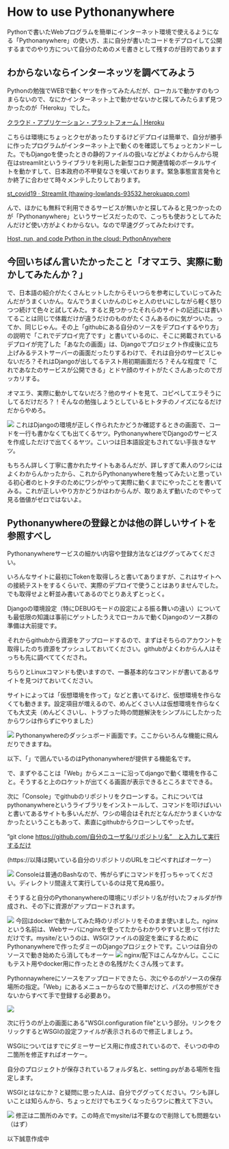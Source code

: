 # How to use Pythonanywhere

Pythonで書いたWebプログラムを簡単にインターネット環境で使えるようになる「Pythonanywhere」の使い方、主に自分が書いたコードをデプロイして公開するまでのやり方について自分のためのメモ書きとして残すのが目的であります

## わからないならインターネッツを調べてみよう

Pythonの勉強でWEBで動くヤツを作ってみたんだが、ローカルで動かすのもつまらないので、なにかインターネット上で動かせないかと探してみたらまず見つかったのが「Heroku」でした。

<a href="https://jp.heroku.com/home">クラウド・アプリケーション・プラットフォーム | Heroku</a>


こちらは環境にちょっとクセがあったりするけどデプロイは簡単で、自分が勝手に作ったプログラムがインターネット上で動くのを確認してちょっとカンドーした。でもDjangoを使ったときの静的ファイルの扱いなどがよくわからんから現在はstreamlitというライブラリを利用した新型コロナ関連情報のポータルサイトを動かすして、日本政府の不甲斐なさを嘆いております。緊急事態宣言発令とか終了に合わせて時々メンテしたりしております。

<a href="https://thawing-lowlands-93532.herokuapp.com/">st_covid19 · Streamlit (thawing-lowlands-93532.herokuapp.com)</a>


 んで、ほかにも無料で利用できるサービスが無いかと探してみると見つかったのが「Pythonanywhere」というサービスだったので、こっちも使おうとしてみたんだけど使い方がよくわからない。なので早速ググってみたわけです。

<a href="https://www.pythonanywhere.com/">Host, run, and code Python in the cloud: PythonAnywhere</a>

## 今回いちばん言いたかったこと「オマエラ、実際に動かしてみたんか？」

で、日本語の紹介がたくさんヒットしたからそいつらを参考にしていじってみたんだがうまくいかん。なんでうまくいかんのじゃと人のせいにしながら軽く怒りつつ続けて色々と試してみた。すると見つかったそれらのサイトの記述には書いてることは同じで体裁だけが違うだけのものがたくさんあるのに気がついた。ってか、同じじゃん。その上「githubにある自分のソースをデプロイするやり方」の説明で「これでデプロイ完了です」と書いているのに、そこに掲載されているデプロイが完了した「あなたの画面」は、Djangoでプロジェクト作成後に立ち上げみるテストサーバーの画面だったりするわけで、それは自分のサービスじゃないだろ？それはDjangoが出してるテスト用初期画面だろ？そんな程度で「これであなたのサービスが公開できる」とドヤ顔のサイトがたくさんあったのでガッカリする。

オマエラ、実際に動かしてないだろ？他のサイトを見て、コピペしてエラそうにしてるだけだろ？！そんなの勉強しようとしているヒトタチのノイズになるだけだからやめろ。

<img src="img/20210620005318.png">
これはDjangoの環境が正しく作られたかどうか確認するときの画面で、コードを一行も書かなくても出てくるヤツ。PythonanywhereでDjangoのサービスを作成しただけで出てくるヤツ。こいつは日本語設定もされてない手抜きなヤツ。

もちろん詳しく丁寧に書かれたサイトもあるんだが、詳しすぎて素人のワシにはよくわからんかったから、これからPythonanywhereを触ってみたいと思っている初心者のヒトタチのためにワシがやって実際に動くまでにやったことを書いてみる。これが正しいやり方かどうかはわからんが、取りあえず動いたのでやって見る価値がゼロではないよ。

## Pythonanywhereの登録とかは他の詳しいサイトを参照すべし

Pythonanywhereサービスの細かい内容や登録方法などはググってみてください。

いろんなサイトに最初にTokenを取得しろと書いてありますが、これはサイトへの接続テストをするくらいで、実際のデプロイで使うことはありませんでした。でも取得せよと軒並み書いてあるのでとりあえずとっとく。

Djangoの環境設定（特にDEBUGモードの設定による振る舞いの違い）についても最低限の知識は事前にゲットしたうえでローカルで動くDjangoのソース群の準備は大前提です。

それからgithubから資源をアップロードするので、まずはそちらのアカウントを取得したのち資源をプッシュしておいてください。githubがよくわからん人はそっちも先に調べててくだされ。

ちらりとLinuxコマンドも使いますので、一番基本的なコマンドが書いてあるサイトを見つけておいてください。

サイトによっては「仮想環境を作って」などと書いてるけど、仮想環境を作らなくても動きます。設定項目が増えるので、めんどくさい人は仮想環境を作らなくても大丈夫（めんどくさいし、トラブった時の問題解決をシンプルにしたかったからワシは作らずにやりました）

<img src="img/20210620071053.png">
Pythonanywhereのダッシュボード画面です。ここからいろんな機能に飛んだりできますね。

以下、「」で囲んでいるのはPythonanywhereが提供する機能名です。

で、まずやることは「Web」からメニューに沿ってdjangoで動く環境を作ること。そうすると上のロケットが出てくる画面が表示できるところまでできる。

次に「Console」でgithubのリポジトリをクローンする。これについてはpythonanywhereというライブラリをインストールして、コマンドを叩けばいいと書いてあるサイトも多いんだが、ワシの場合はそれだとなんだかうまくいかなかったということもあって、素直にgithubからクローンしてやったぜ。

”git clone https://github.com/自分のユーザ名/リポジトリ名”　と入力して実行するだけ

(https://以降は開いている自分のリポジトリのURLをコピペすればオーケー）

<img src="img/20210620071629.png">
Consoleは普通のBashなので、怖がらずにコマンドを打っちゃってください。ディレクトリ間違えて実行しているのは見て見ぬ振り。

そうすると自分のPythonanywhereの環境にリポジトリ名が付いたフォルダが作成され、その下に資源がアップロードされます。

<img src="img/20210620010647.png">
今回はdockerで動かしてみた時のリポジトリをそのまま使いました。nginxという名前は、Webサーバにnginxを使ってたからわかりやすいと思って付けただけです。mysite/というのは、WSGIファイルの設定を楽にするためにPythonanywhereで作ったダミーのDjangoプロジェクトです。こいつは自分のソースで動き始めたら消してもオーケー

<img src="img/20210620010824.png">
nginx/配下はこんなかんじ。ここにもテスト用やdocker用に作ったときの名残がたくさん残ってます。

Pythonnaywhereにソースをアップロードできたら、次にやるのがソースの保存場所の指定。「Web」にあるメニューからなので簡単だけど、パスの参照ができないからすべて手で登録する必要あり。

<img src="img/20210620011121.png">

次に行うのが上の画面にある"WSGI.configuration file"という部分。リンクをクリックするとWSGIの設定ファイルが表示されるので修正しましょう。

WSGIについてはすでにダミーサービス用に作成されているので、そいつの中の二箇所を修正すればオーケー。

自分のプロジェクトが保存されているフォルダ名と、setting.pyがある場所を指定します。

WSGIとはなにか？と疑問に思った人は、自分でググってください。ワシも詳しいことは知らんから、ちょっとだけでもエラくなったらワシに教えて下さい。

<img src="img/20210620011917.png">
修正は二箇所のみです。この時点でmysite/は不要なので削除しても問題ない（はず）

以下誠意作成中

